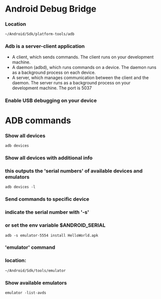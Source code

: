 # Android Debug Bridge

### Location
```
~/Android/Sdk/platform-tools/adb
```

### Adb is a server-client application
- A client, which sends commands. The client runs on your development machine. 
- A daemon (adbd), which runs commands on a device. 
The daemon runs as a background process on each device.
- A server, which manages communication between the client and the daemon. 
The server runs as a background process on your development machine.
The port is 5037


### Enable USB debugging on your device


# ADB commands

### Show all devices
```
adb devices
```

### Show all devices with additional info
### this outputs the 'serial numbers' of available devices and emulators
```
adb devices -l
```

### Send commands to specific device
### indicate the serial number with '-s'
### or set the env variable $ANDROID_SERIAL
```
adb -s emulator-5554 install HelloWorld.apk
```






### 'emulator' command
### location:
```
~/Android/Sdk/tools/emulator
```

### Show available emulators
```
emulator -list-avds
```









